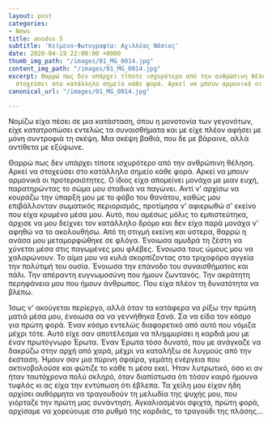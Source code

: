 ```yaml
---
layout: post
categories:
- News
title: anodus 5
subtitle: 'Κείμενο-Φωτογραφία: Αχιλλέας Νάσιος'
date: 2020-04-19 22:00:00 +0000
thumb_img_path: "/images/01_MG_0014.jpg"
content_img_path: "/images/01_MG_0014.jpg"
excerpt: Θαρρώ πως δεν υπάρχει τίποτε ισχυρότερο από την ανθρώπινη θέληση. Αρκεί να
  στοχεύσει στο κατάλληλο σημείο κάθε φορά. Αρκεί να μπουν αρμονικά οι προτεραιότητες...
canonical_url: "/images/01_MG_0014.jpg"

---
```

Νομίζω είχα πέσει σε μια κατάσταση, όπου η μονοτονία των γεγονότων, είχε κατατροπώσει εντελώς τα συναισθήματα και με είχε πλέον αφήσει με μόνη συντροφιά τη σκέψη. Μια σκέψη βαθιά, που δε με βάραινε, αλλά αντίθετα με εξύψωνε.

Θαρρώ πως δεν υπάρχει τίποτε ισχυρότερο από την ανθρώπινη θέληση. Αρκεί να στοχεύσει στο κατάλληλο σημείο κάθε φορά. Αρκεί να μπουν αρμονικά οι προτεραιότητες. Ο ίδιος είχα απομείνει μονάχα με μιαν ευχή, παρατηρώντας το σώμα μου σταδικά να παγώνει. Αντί ν’ αρχίσω να κουράζω την ύπαρξή μου με το φόβο του θανάτου, καθώς μου επιβάλλονταν σωματικός περιορισμός, προτίμησα ν’ αφιερωθώ σ’ εκείνο που είχα κρυμένο μέσα μου. Αυτό, που αμέσως μόλις το εμπιστεύτηκα, άρχισε να μου δείχνει τον κατάλληλο δρόμο και δεν είχα παρά μονάχα ν’ αφηθώ να το ακολουθήσω. Από τη στιγμή εκείνη και ύστερα, θαρρώ η ανάσα μου μεταμορφώθηκε σε φλόγα. Ένοιωσα αμυδρά τη ζέστη να χύνεται μέσα στις παγωμένες μου φλέβες. Ένοιωσα τους ώμους μου να χαλαρώνουν. Το αίμα μου να κυλά σκορπίζοντας στα τριχοφόρα αγγεία την πολύτιμή του ουσία. Ένοιωσα την επάνοδο του συναισθήματος και πάλι. Την απέραντη ευγνωμοσύνη που ήμουν ζωντανός. Την ακράτητη περηφάνεια μου που ήμουν άνθρωπος. Που είχα πλέον τη δυνατότητα να βλέπω.

Ίσως ν’ ακούγεται περίεργο, αλλά όταν τα κατάφερα να ρίξω την πρώτη ματιά μέσα μου, ένοιωσα σα να γεννήθηκα ξανά. Σα να είδα τον κόσμο για πρώτη φορά. Έναν κόσμο εντελώς διαφορετικό από αυτό που νόμιζα μέχρι τότε. Αυτό είχε σαν αποτέλεσμα να πλημμυρίσει η καρδιά μου με έναν πρωτόγνωρο Έρωτα. Έναν Έρωτα τόσο δυνατό, που με ανάγκαζε να δακρύζω στην αρχή από χαρά, μέχρι να καταλήξω σε λυγμούς από την έκσταση. Ήμουν σαν μια πύρινη σφαίρα, γεμάτη ενέργεια που ακτινοβολούσε και φώτιζε το κάθε τι μέσα εκεί. Ήταν λυτρωτικό, όσο κι αν ήταν ταυτόχρονα πολύ σκληρό, όταν διαπίστωσα ότι τόσον καιρό ήμουνα τυφλός κι ας είχα την εντύπωση ότι έβλεπα. Τα χείλη μου είχαν ήδη αρχίσει αυθόρμητα να τραγουδούν τη μελωδία της ψυχής μου, που γιόρταζε την πρώτη μας συνάντηση. Αγκαλιασμένοι σφιχτά, πρώτη φορά, αρχίσαμε να χορεύουμε στο ρυθμό της καρδιάς, το τραγούδι της πλάσης...